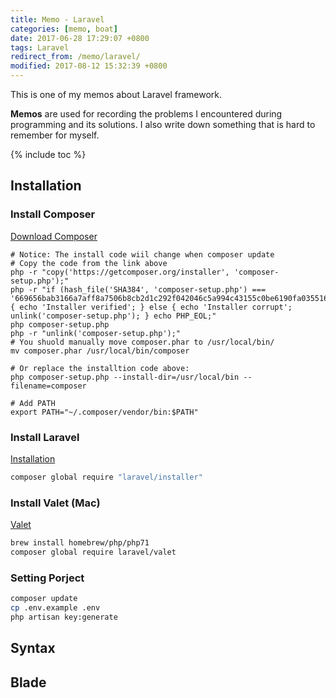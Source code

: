 ```yaml
---
title: Memo - Laravel
categories: [memo, boat]
date: 2017-06-28 17:29:07 +0800
tags: Laravel
redirect_from: /memo/laravel/
modified: 2017-08-12 15:32:39 +0800
---
```


This is one of my memos about Laravel framework.

**Memos** are used for recording the problems I encountered during programming and its solutions. I also write down something that is hard to remember for myself.

<!--shoreline-->

{% include toc %}

## Installation

### Install Composer

[Download Composer](https://getcomposer.org/download/)

``` shell
# Notice: The install code wiil change when composer update
# Copy the code from the link above
php -r "copy('https://getcomposer.org/installer', 'composer-setup.php');"
php -r "if (hash_file('SHA384', 'composer-setup.php') === '669656bab3166a7aff8a7506b8cb2d1c292f042046c5a994c43155c0be6190fa0355160742ab2e1c88d40d5be660b410') { echo 'Installer verified'; } else { echo 'Installer corrupt'; unlink('composer-setup.php'); } echo PHP_EOL;"
php composer-setup.php
php -r "unlink('composer-setup.php');"
# You shuold manually move composer.phar to /usr/local/bin/
mv composer.phar /usr/local/bin/composer

# Or replace the installtion code above:
php composer-setup.php --install-dir=/usr/local/bin --filename=composer

# Add PATH
export PATH="~/.composer/vendor/bin:$PATH"
```

### Install Laravel

[Installation](https://docs.golaravel.com/docs/5.4/installation/)

``` sh
composer global require "laravel/installer"
```

### Install Valet (Mac)

[Valet](https://docs.golaravel.com/docs/5.4/valet/)

``` sh
brew install homebrew/php/php71
composer global require laravel/valet
```

### Setting Porject

``` sh
composer update
cp .env.example .env
php artisan key:generate
```

## Syntax

## Blade

